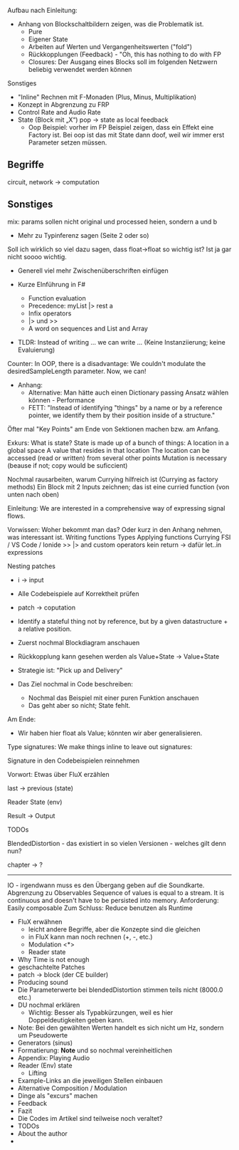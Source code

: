
Aufbau nach Einleitung:

* Anhang von Blockschaltbildern zeigen, was die Problematik ist.
    * Pure
    * Eigener State
    * Arbeiten auf Werten und Vergangenheitswerten ("fold")
    * Rückkopplungen (Feedback) - "Oh, this has nothing to do with FP
    * Closures: Der Ausgang eines Blocks soll im folgenden Netzwern beliebig verwendet werden können

Sonstiges
* "Inline" Rechnen mit F-Monaden (Plus, Minus, Multiplikation)
* Konzept in Abgrenzung zu FRP
* Control Rate and Audio Rate
* State (Block mit „X“) pop -> state as local feedback 
    * Oop Beispiel: vorher im FP Beispiel zeigen, dass ein Effekt eine Factory ist. Bei oop ist das mit State dann doof, weil wir immer erst Parameter setzen müssen.


Begriffe
---
circuit, network -> computation





Sonstiges
---
mix: params sollen nicht original und processed heien, sondern a und b
* Mehr zu Typinferenz sagen (Seite 2 oder so)

Soll ich wirklich so viel dazu sagen, dass float->float so wichtig ist? Ist ja gar nicht soooo wichtig.

* Generell viel mehr Zwischenüberschriften einfügen

* Kurze EInführung in F#
    * Function evaluation
    * Precedence: myList |> rest a
    * Infix operators
    * |> und >>
    * A word on sequences and List and Array

* TLDR: Instead of writing ... we can write ... (Keine Instanziierung; keine Evaluierung)


Counter: In OOP, there is a disadvantage: We couldn't modulate the desiredSampleLength parameter. Now, we can!

* Anhang:
    * Alternative: Man hätte auch einen Dictionary passing Ansatz wählen können - Performance
    * FETT: "Instead of identifying "things" by a name or by a reference pointer, we identify them by their position inside of a structure."

Öfter mal "Key Points" am Ende von Sektionen machen bzw. am Anfang.

Exkurs: What is state? State is made up of a bunch of things:
    A location in a global space
    A value that resides in that location
    The location can be accessed (read or written) from several other points
    Mutation is necessary (beause if not; copy would be suficcient)

Nochmal rausarbeiten, warum Currying hilfreich ist (Currying as factory methods)
    Ein Block mit 2 Inputs zeichnen; das ist eine curried function (von unten nach oben)

Einleitung: We are interested in a comprehensive way of expressing signal flows.

Vorwissen: Woher bekommt man das?
    Oder kurz in den Anhang nehmen, was interessant ist.
    Writing functions
    Types
    Applying functions
    Currying
    FSI / VS Code / Ionide
    >> |> and custom operators
    kein return -> dafür let..in expressions


Nesting patches

* i -> input
* Alle Codebeispiele auf Korrektheit prüfen
* patch -> coputation

* Identify a stateful thing not by reference, but by a given datastructure + a relative position.
* Zuerst nochmal Blockdiagram anschauen
* Rückkopplung kann gesehen werden als Value+State -> Value+State
* Strategie ist: "Pick up and Delivery"
* Das Ziel nochmal in Code beschreiben:
    * Nochmal das Beispiel mit einer puren Funktion anschauen
    * Das geht aber so nicht; State fehlt.

Am Ende:
* Wir haben hier float als Value; könnten wir aber generalisieren.

Type signatures:
    We make things inline to leave out signatures:

Signature in den Codebeispielen reinnehmen

Vorwort: Etwas über FluX erzählen

last -> previous (state)

Reader State (env)

Result -> Output

TODOs

BlendedDistortion - das existiert in so vielen Versionen - welches gilt denn nun?

chapter -> ?

---

IO - irgendwann muss es den Übergang geben auf die Soundkarte.
Abgrenzung zu Observables
Sequence of values is equal to a stream. It is continuous and doesn't have to be persisted into memory.
Anforderung: Easily composable
Zum Schluss: Reduce benutzen als Runtime



* FluX erwähnen
    * leicht andere Begriffe, aber die Konzepte sind die gleichen
    * in FluX kann man noch rechnen (+, -, etc.)
    * Modulation <*>
    * Reader state
* Why Time is not enough
* geschachtelte Patches
* patch -> block (der CE builder)
* Producing sound
* Die Parameterwerte bei blendedDistortion stimmen teils nicht (8000.0 etc.)
* DU nochmal erklären
    * Wichtig: Besser als Typabkürzungen, weil es hier Doppeldeutigkeiten geben kann.
* Note: Bei den gewählten Werten handelt es sich nicht um Hz, sondern um Pseudowerte
* Generators (sinus)
* Formatierung: **Note** und so nochmal vereinheitlichen
* Appendix: Playing Audio
* Reader (Env) state
    * Lifting
* Example-Links an die jeweiligen Stellen einbauen
* Alternative Composition / Modulation
* Dinge als "excurs" machen
* Feedback
* Fazit
* Die Codes im Artikel sind teilweise noch veraltet?
* TODOs
* About the author
* 